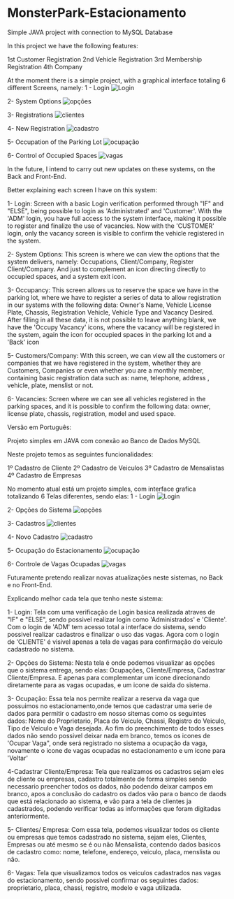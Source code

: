 # MonsterPark-Estacionamento

Simple JAVA project with connection to MySQL Database

In this project we have the following features:

1st Customer Registration 
2nd Vehicle Registration 
3rd Membership Registration 
4th Company 

At the moment there is a simple project, with a graphical interface totaling 6 different Screens, namely: 
1 - Login 
![Login](https://user-images.githubusercontent.com/54298766/143939960-e8568102-68b6-4acc-8fbb-6e5607397316.png)

2- System Options 
![opções](https://user-images.githubusercontent.com/54298766/143940341-ee4cdb98-a114-4026-9740-3d612736ccc1.png)

3- Registrations 
![clientes](https://user-images.githubusercontent.com/54298766/143940410-0042eb54-4f21-430c-930f-c9f361ace8bc.png)

4- New Registration 
![cadastro](https://user-images.githubusercontent.com/54298766/143940386-076cc377-0c3d-4ca0-bd82-80028587da7a.png)

5- Occupation of the Parking Lot
![ocupação](https://user-images.githubusercontent.com/54298766/143940479-c89a37e8-63aa-4069-98d7-fbe212e1da92.png)

6- Control of Occupied Spaces
![vagas](https://user-images.githubusercontent.com/54298766/143940499-e1c2d36f-2c0f-42c9-9e24-21b32c601384.png)

In the future, I intend to carry out new updates on these systems, on the Back and Front-End.

Better explaining each screen I have on this system:

1- Login: Screen with a basic Login verification performed through "IF" and "ELSE", being possible to login as 'Administrated' and 'Customer'. With the 'ADM' login, you have full access to the system interface, making it possible to register and finalize the use of vacancies. Now with the 'CUSTOMER' login, only the vacancy screen is visible to confirm the vehicle registered in the system.

2- System Options: This screen is where we can view the options that the system delivers, namely: Occupations, Client/Company, Register Client/Company. And just to complement an icon directing directly to occupied spaces, and a system exit icon.

3- Occupancy: This screen allows us to reserve the space we have in the parking lot, where we have to register a series of data to allow registration in our systems with the following data: Owner's Name, Vehicle License Plate, Chassis, Registration Vehicle, Vehicle Type and Vacancy Desired. After filling in all these data, it is not possible to leave anything blank, we have the 'Occupy Vacancy' icons, where the vacancy will be registered in the system, again the icon for occupied spaces in the parking lot and a 'Back' icon


5- Customers/Company: With this screen, we can view all the customers or companies that we have registered in the system, whether they are Customers, Companies or even whether you are a monthly member, containing basic registration data such as: name, telephone, address , vehicle, plate, menslist or not.

6- Vacancies: Screen where we can see all vehicles registered in the parking spaces, and it is possible to confirm the following data: owner, license plate, chassis, registration, model and used space.

Versão em Português: 

Projeto simples em JAVA com conexão ao Banco de Dados MySQL

Neste projeto temos as seguintes funcionalidades:

1º Cadastro de Cliente
2º Cadastro de Veiculos
3º Cadastro de Mensalistas
4º Cadastro de Empresas

No momento atual está um projeto simples, com interface grafica totalizando 6 Telas diferentes, sendo elas:
1 - Login
![Login](https://user-images.githubusercontent.com/54298766/143939960-e8568102-68b6-4acc-8fbb-6e5607397316.png)

2- Opções do Sistema
![opções](https://user-images.githubusercontent.com/54298766/143940341-ee4cdb98-a114-4026-9740-3d612736ccc1.png)

3- Cadastros 
![clientes](https://user-images.githubusercontent.com/54298766/143940410-0042eb54-4f21-430c-930f-c9f361ace8bc.png)

4- Novo Cadastro
![cadastro](https://user-images.githubusercontent.com/54298766/143940386-076cc377-0c3d-4ca0-bd82-80028587da7a.png)

5- Ocupação do Estacionamento
![ocupação](https://user-images.githubusercontent.com/54298766/143940479-c89a37e8-63aa-4069-98d7-fbe212e1da92.png)

6- Controle de Vagas Ocupadas 
![vagas](https://user-images.githubusercontent.com/54298766/143940499-e1c2d36f-2c0f-42c9-9e24-21b32c601384.png)


Futuramente pretendo realizar novas atualizações neste sistemas, no Back e no Front-End.

Explicando melhor cada tela que tenho neste sistema:

1- Login: Tela com uma verificação de Login basica realizada atraves de "IF" e "ELSE", sendo possivel realizar login como 'Administrados' e 'Cliente'. Com o login de 'ADM' tem acesso total a interface do sistema, sendo possivel realizar cadastros e finalizar o uso das vagas. Agora com o login de 'CLIENTE' é visivel apenas a tela de vagas para confirmação do veiculo cadastrado no sistema.

2- Opções do Sistema: Nesta tela é onde podemos visualizar as opções que o sistema entrega, sendo elas: Ocupações, Cliente/Empresa, Cadastrar Cliente/Empresa. E apenas para complementar um icone direcionando diretamente para as vagas ocupadas, e um icone de saida do sistema.

3- Ocupação: Essa tela nos permite realizar a reserva da vaga que possuimos no estacionamento,onde temos que cadastrar uma serie de dados para permitir o cadastro em nosso sitemas como os seguintes dados: Nome do Proprietario, Placa do Veiculo, Chassi, Registro do Veiculo, Tipo de Veiculo e Vaga desejada. Ao fim do preenchimento de todos esses dados não sendo possivel deixar nada em branco, temos os icones de 'Ocupar Vaga", onde será registrado no sistema a ocupação da vaga, novamente o icone de vagas ocupadas no estacionamento e um icone para 'Voltar'

4-Cadastrar Cliente/Empresa: Tela que realizamos os cadastros sejam eles de cliente ou empresas, cadastro totalmente de forma simples sendo necessario preencher todos os dados, não podendo deixar campos em branco, apos a conclusão do cadastro os dados vão para o banco de daods que está relacionado ao sistema, e vão para a tela de clientes ja cadastrados, podendo verificar todas as informações que foram digitadas anteriormente.

5- Clientes/ Empresa: Com essa tela, podemos visualizar todos os cliente ou empresas que temos cadastrado no sistema, sejam eles, Clientes, Empresas ou até mesmo se é ou não Mensalista, contendo dados basicos de cadastro como: nome, telefone, endereço, veiculo, placa, menslista ou não.

6- Vagas: Tela que visualizamos todos os veiculos cadastrados nas vagas do estacionamento, sendo possivel confirmar os seguintes dados: proprietario, placa, chassi, registro, modelo e vaga utilizada.

